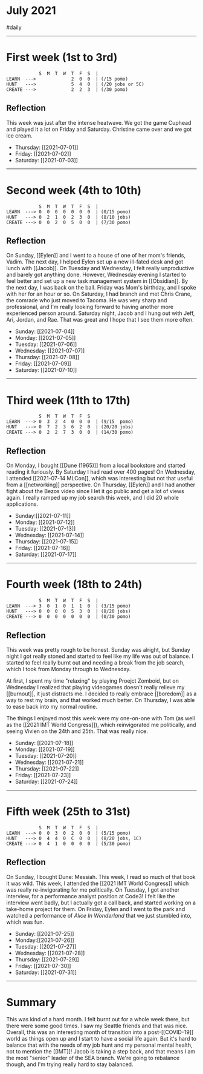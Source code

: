 # July 2021
#daily 

---
# First week (1st to 3rd)
```
            S  M  T  W  T  F  S  |
LEARN  --->             2  0  0  | (/15 pomo)
HUNT   --->             5  4  0  | (/20 jobs or 5C)
CREATE --->             2  2  3  | (/30 pomo)
```
## Reflection
This week was just after the intense heatwave. We got the game Cuphead and played it a lot on Friday and Saturday. Christine came over and we got ice cream.

- Thursday: [[2021-07-01]]
- Friday: [[2021-07-02]]
- Saturday: [[2021-07-03]]

---
# Second week (4th to 10th)
```
            S  M  T  W  T  F  S  |
LEARN  ---> 0  0  0  0  0  0  0  | (0/15 pomo)
HUNT   ---> 0  2  1  0  2  3  0  | (8/10 jobs)
CREATE ---> 0  0  2  0  5  0  0  | (7/30 pomo)
```

## Reflection
On Sunday, [[Eylen]] and I went to a house of one of her mom's friends, Vadim. The next day, I helped Eylen set up a new ill-fated desk and got lunch with [[Jacob]]. On Tuesday and Wednesday, I felt really unproductive and barely got anything done. However, Wednesday evening I started to feel better and set up a new task management system in [[Obsidian]]. By the next day, I was back on the ball. Friday was Mom's birthday, and I spoke with her for an hour or so. On Saturday, I had branch and met Chris Crane, the comrade who just moved to Tacoma. He was very sharp and professional, and I'm really looking forward to having another more experienced person around. Saturday night, Jacob and I hung out with Jeff, Ari, Jordan, and Rae. That was great and I hope that I see them more often.

- Sunday: [[2021-07-04]]
- Monday: [[2021-07-05]]
- Tuesday: [[2021-07-06]]
- Wednesday: [[2021-07-07]]
- Thursday: [[2021-07-08]]
- Friday: [[2021-07-09]]
- Saturday: [[2021-07-10]]

---
# Third week (11th to 17th)
```
            S  M  T  W  T  F  S  
LEARN  ---> 0  3  2  4  0  0  0  | (9/15  pomo)
HUNT   ---> 0  7  2  3  6  2  0  | (20/20 jobs)
CREATE ---> 0  2  2  7  3  0  0  | (14/30 pomo)
```

## Reflection
On Monday, I bought [[Dune (1965)]] from a local bookstore and started reading it furiously. By Saturday I had read over 400 pages! On Wednesday, I attended [[2021-07-14 MLCon]], which was interesting but not that useful from a [[networking]] perspective. On Thursday, [[Eylen]] and I had another fight about the Bezos video since I let it go public and get a lot of views again. I really ramped up my job search this week, and I did 20 whole applications. 

- Sunday:[[2021-07-11]]
- Monday: [[2021-07-12]]
- Tuesday: [[2021-07-13]]
- Wednesday: [[2021-07-14]]
- Thursday: [[2021-07-15]]
- Friday: [[2021-07-16]]
- Saturday: [[2021-07-17]]

---
# Fourth week (18th to 24th)
```
            S  M  T  W  T  F  S  |
LEARN  ---> 3  0  1  0  1  1  0  | (3/15 pomo)
HUNT   ---> 0  0  0  0  5  3  0  | (8/20 jobs)
CREATE ---> 0  0  0  0  0  0  0  | (0/30 pomo)
```

## Reflection
This week was pretty rough to be honest. Sunday was alright, but Sunday night I got really stoned and started to feel like my life was out of balance. I started to feel really burnt out and needing a break from the job search, which I took from Monday through to Wednesday. 

At first, I spent my time "relaxing" by playing Proejct Zomboid, but on Wednesday I realized that playing videogames doesn't really relieve my [[burnout]], it just distracts me. I decided to really embrace [[boredom]] as a way to rest my brain, and that worked much better. On Thursday, I was able to ease back into my normal routine. 

The things I enjoyed most this week were my one-on-one with Tom (as well as the [[2021 IMT World Congress]]), which reinvigorated me politically, and seeing Vivien on the 24th and 25th. That was really nice. 

- Sunday: [[2021-07-18]]
- Monday: [[2021-07-19]]
- Tuesday: [[2021-07-20]]
- Wednesday: [[2021-07-21]]
- Thursday: [[2021-07-22]]
- Friday: [[2021-07-23]]
- Saturday: [[2021-07-24]]

---
# Fifth week (25th to 31st)
```
            S  M  T  W  T  F  S  |
LEARN  ---> 0  0  3  0  2  0  0  | (5/15 pomo)
HUNT   ---> 0  4  4  0  C  0  0  | (8/20 jobs, 1C)
CREATE ---> 0  4  1  0  0  0  0  | (5/30 pomo)
```

## Reflection
On Sunday, I bought Dune: Messiah. This week, I read so much of that book it was wild. This week, I attended the [[2021 IMT World Congress]] which was really re-invigorating for me politically. On Tuesday, I got another interview, for a performance analyst position at Code3! I felt like the interview went badly, but I actually got a call back, and started working on a take-home project for them. On Friday, Eylen and I went to the park and watched a performance of *Alice In Wonderland* that we just stumbled into, which was fun. 

- Sunday: [[2021-07-25]]
- Monday:[[2021-07-26]]
- Tuesday: [[2021-07-27]]
- Wednesday: [[2021-07-28]]
- Thursday: [[2021-07-29]]
- Friday: [[2021-07-30]]
- Saturday: [[2021-07-31]]

---
# Summary
This was kind of a hard month. I felt burnt out for a whole week there, but there were some good times. I saw my Seattle friends and that was nice. Overall, this was an interesting month of transition into a post-[[COVID-19]] world as things open up and I start to have a social life again. But it's hard to balance that with the needs of my job hunt and my personal mental health, not to mention the [[IMT]]! Jacob is taking a step back, and that means I am the most "senior" leader of the SEA branch. We're going to rebalance though, and I'm trying really hard to stay balanced. 